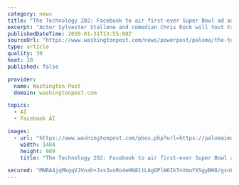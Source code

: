 ```yaml
---
category: news
title: "The Technology 202: Facebook to air first-ever Super Bowl ad as Washington drama ramps up"
excerpt: "Actor Sylvester Stallone and comedian Chris Rock will tout Facebook groups in the social network’s first-ever Super Bowl ... BYTES: Radio conglomerate iHeartMedia said its recent mass layoffs were necessary as it embraced artificial intelligence. But critics say company executives used the systems as a scapegoat to obfuscate the consequences ..."
publishedDateTime: 2020-01-31T13:55:00Z
sourceUrl: "https://www.washingtonpost.com/news/powerpost/paloma/the-technology-202/2020/01/31/the-technology-202-facebook-to-air-first-ever-super-bowl-ad-as-washington-drama-ramps-up/5e331a40602ff1217babb6a4/"
type: article
quality: 30
heat: 30
published: false

provider:
  name: Washington Post
  domain: washingtonpost.com

topics:
  - AI
  - Facebook AI

images:
  - url: "https://www.washingtonpost.com/pbox.php?url=https://palomaimages.washingtonpost.com/pr2/264c79d2ee64c74306e0f1f052be957f-FacebookSuperBowl2020-SylvesterStallone-BTS_tstmp_1580435200-6720-4480-70-8.jpg&w=1484&op=resize&opt=1&filter=antialias&t=20170517"
    width: 1484
    height: 989
    title: "The Technology 202: Facebook to air first-ever Super Bowl ad as Washington drama ramps up"

secured: "MNRA4jqMkqqVJVnah+Jxs3voRo4eHN81tLAgOPlW6IkTnVmuYXSgyBH8/gsnLrhNbqQ/Oietkx/69Q7qKHI8LJsQjTdlIG6WegmbjiN2g0nPda0BmzFwOkJLFW9BTQoT/5gycRBqMGDYRNByCYx+2/qx3/KlOkuFdXrtI62wzm9hGI3a9iQOnJ+YmeKAsBWWvBnQYTzDOwMbVJ0t8Cf+lUv1FF2XmM14r7iurdBrFq7/hsuZMZNBIwY4mQdmkVbwnUxbANVbzlFxt+eMsByKJBYbYBpPwf3pj7yXE2ITNRqXlirS8HaAn6y5U+lC/MfFoX4oLKIoYBlL9YvKdq5vEv5xc64HLXc1vsilkGSoCLz8EpF2sr0o9azq9TV+Xciv4M0I/XvfPNrXwYaphX+cRgxkopO0Zgp+ASVdJBDbypbWVNA6MQC083byCcKmPtUQnci/ZBzOAIyUtnC29zUZcX2B4pQo3eZdLvhiVfxS0oM=;IRR+6fppJGgZfcIn/BseTA=="
---
```


